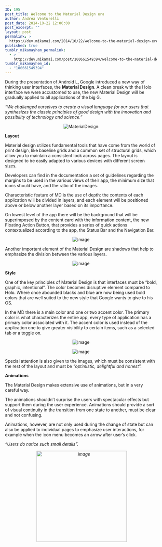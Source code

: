 ```yaml
---
ID: 195
post_title: Welcome to the Material Design era
author: Andrea Venturelli
post_date: 2014-10-22 12:00:00
post_excerpt: ""
layout: post
permalink: >
  https://dev.mikamai.com/2014/10/22/welcome-to-the-material-design-era/
published: true
tumblr_mikamayhem_permalink:
  - >
    http://dev.mikamai.com/post/100661549394/welcome-to-the-material-design-era
tumblr_mikamayhem_id:
  - "100661549394"
---
```

During the presentation of Android L, Google introduced a new way of thinking user interfaces, the <strong>Material Design</strong>. A clean break with the Holo interface we were accustomed to use, the new Material Design will be gradually applied to all applications of the big G.

<em>“We challenged ourselves to create a visual language for our users that synthesizes the classic principles of good design with the innovation and possibility of technology and science.”</em>
<p align="center"><img class="aligncenter" src="http://68.media.tumblr.com/ae888b9b53d2615dae3b46d2d811a38a/tumblr_inline_ndr0s8lbQ31r9vg8d.jpg" alt="MaterialDesign" /></p>
<p align="center"><!--more--></p>
<strong>Layout</strong>

Material design utilizes fundamental tools that have come from the world of print design, like baseline grids and a common set of structural grids, which allow you to maintain a consistent look across pages. The layout is designed to be easily adapted to various devices with different screen sizes.

Developers can find in the documentation a set of guidelines regarding the margins to be used in the various views of their app, the minimum size that icons should have, and the ratio of the images.

Characteristic feature of MD is the use of depth: the contents of each application will be divided in layers, and each element will be positioned above or below another layer based on its importance.

On lowest level of the app there will be the background that will be superimposed by the content card with the information content, the new Floating Action Button, that provides a series of quick actions contextualized according to the app, the Status Bar and the Navigation Bar.
<p align="center"><img class="aligncenter" src="http://68.media.tumblr.com/62b809272022724eac120be1587b04de/tumblr_inline_ndr0t792uq1r9vg8d.png" alt="image" /></p>
Another important element of the Material Design are shadows that help to emphasize the division between the various layers.
<p align="center"><img class="aligncenter" src="http://68.media.tumblr.com/f6782f135303341863f1513873da7412/tumblr_inline_ndr0tqQiev1r9vg8d.png" alt="image" /></p>
<strong>Style</strong>

One of the key principles of Material Design is that interfaces must be “bold, graphic, intentional”. The color becomes disruptive element compared to Holo. Where once abounded blacks and blue are now being used bold colors that are well suited to the new style that Google wants to give to his OS.

In the MD there is a main color and one or two accent color. The primary color is what characterizes the entire app, every type of application has a primary color associated with it. The accent color is used instead of the application one to give greater visibility to certain items, such as a selected tab or a toggle on.
<p align="center"><img class="aligncenter" src="http://68.media.tumblr.com/91209892aedf2e9ac255136fc80e631f/tumblr_inline_ndr104Xi8F1r9vg8d.png" alt="image" /></p>
<p align="center"><img class="aligncenter" src="http://68.media.tumblr.com/3b7146e53bfffa51f83dcd500b3034cc/tumblr_inline_ndr0v1gwYK1r9vg8d.png" alt="image" /></p>
Special attention is also given to the images, which must be consistent with the rest of the layout and must be <em>“optimistic, delightful and honest”.</em>

<strong>Animations</strong>

The Material Design makes extensive use of animations, but in a very careful way.

The animations shouldn’t surprise the users with spectacular effects but support them during the user experience. Animations should provide a sort of visual continuity in the transition from one state to another, must be clear and not confusing.

Animations, however, are not only used during the change of state but can also be applied to individual pages to emphasize user interactions, for example when the icon menu becomes an arrow after user’s click.

<em>“Users do notice such small details”.</em>
<p align="center"><em> <img class="aligncenter" src="http://68.media.tumblr.com/977d03a5e87071db1c46c20835271dbb/tumblr_inline_ndr11l4mRh1r9vg8d.gif" alt="image" width="300" height="300" /></em></p>